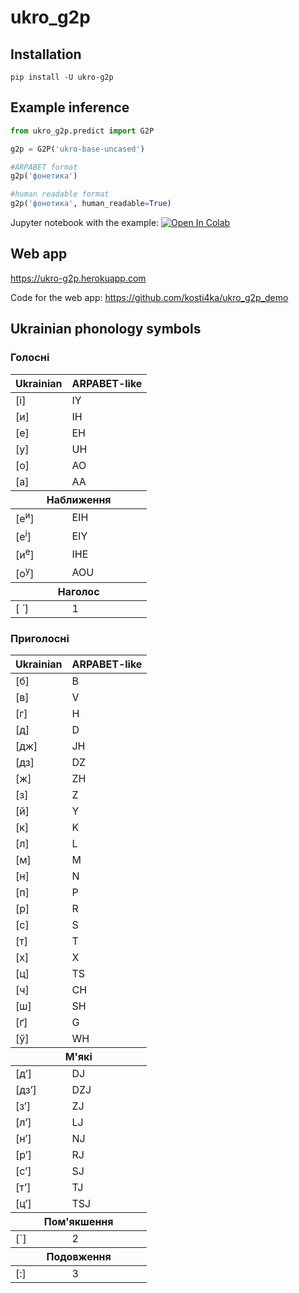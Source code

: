 # ukro_g2p

## Installation

`pip install -U ukro-g2p`

## Example inference

```python
from ukro_g2p.predict import G2P

g2p = G2P('ukro-base-uncased')

#ARPABET format
g2p('фонетика')

#human readable format
g2p('фонетика', human_readable=True)
```

Jupyter notebook with the example: [![Open In Colab](https://colab.research.google.com/assets/colab-badge.svg)](https://colab.research.google.com/drive/1bptBFKWtuBVVbAA_e_WB5tL-N4tJ4xyq#scrollTo=JGG5NcltvXTx?usp=sharing)

## Web app
https://ukro-g2p.herokuapp.com

Code for the web app: https://github.com/kosti4ka/ukro_g2p_demo

## Ukrainian phonology symbols

### Голосні
<table>
    <thead>
        <tr>
            <th>Ukrainian</th>
            <th>ARPABET-like</th>
        </tr>
    </thead>
    <tbody>
        <tr>
            <td>[і]</td>
            <td>IY</td>
        </tr>
        <tr>
            <td>[и]</td>
            <td>IH</td>
        </tr>
        <tr>
            <td>[е]</td>
            <td>EH</td>
        </tr>
        <tr>
            <td>[у]</td>
            <td>UH</td>
        </tr>
        <tr>
            <td>[о]</td>
            <td>AO</td>
        </tr>
        <tr>
            <td>[а]</td>
            <td>AA</td>
        </tr>
    </tbody>
    <thead>
        <tr>
            <th colspan="2">Наближення</th>
        </tr>
    </thead>
    <tbody>
        <tr>
            <td>[е<sup>и</sup>]</td>
            <td>EIH</td>
        </tr>
        <tr>
            <td>[е<sup>і</sup>]</td>
            <td>EIY</td>
        </tr>
        <tr>
            <td>[и<sup>е</sup>]</td>
            <td>IHE</td>
        </tr>
        <tr>
            <td>[о<sup>у</sup>]</td>
            <td>AOU</td>
        </tr>
    </tbody>
    <thead>
        <tr>
            <th colspan="2">Наголос</th>
        </tr>
    </thead>
    <tbody>
        <tr>
            <td>[ ́ ]</td>
            <td>1</td>
        </tr>
    </tbody>
</table>

### Приголосні
<table>
    <thead>
        <tr>
            <th>Ukrainian</th>
            <th>ARPABET-like</th>
        </tr>
    </thead>
    <tbody>
        <tr>
            <td>[б]</td>
            <td>B</td>
        </tr>
        <tr>
            <td>[в]</td>
            <td>V</td>
        </tr>
        <tr>
            <td>[г]</td>
            <td>H</td>
        </tr>
        <tr>
            <td>[д]</td>
            <td>D</td>
        </tr>
        <tr>
            <td>[дж]</td>
            <td>JH</td>
        </tr>
        <tr>
            <td>[дз]</td>
            <td>DZ</td>
        </tr>
        <tr>
            <td>[ж]</td>
            <td>ZH</td>
        </tr>
        <tr>
            <td>[з]</td>
            <td>Z</td>
        </tr>
        <tr>
            <td>[й]</td>
            <td>Y</td>
        </tr>
        <tr>
            <td>[к]</td>
            <td>K</td>
        </tr>
        <tr>
            <td>[л]</td>
            <td>L</td>
        </tr>
        <tr>
            <td>[м]</td>
            <td>M</td>
        </tr>
        <tr>
            <td>[н]</td>
            <td>N</td>
        </tr>
        <tr>
            <td>[п]</td>
            <td>P</td>
        </tr>
        <tr>
            <td>[р]</td>
            <td>R</td>
        </tr>
        <tr>
            <td>[с]</td>
            <td>S</td>
        </tr>
        <tr>
            <td>[т]</td>
            <td>T</td>
        </tr>
        <tr>
            <td>[х]</td>
            <td>X</td>
        </tr>
        <tr>
            <td>[ц]</td>
            <td>TS</td>
        </tr>
        <tr>
            <td>[ч]</td>
            <td>CH</td>
        </tr>
        <tr>
            <td>[ш]</td>
            <td>SH</td>
        </tr>
        <tr>
            <td>[ґ]</td>
            <td>G</td>
        </tr>
        <tr>
            <td>[ў]</td>
            <td>WH</td>
        </tr>
    </tbody>
    <thead>
        <tr>
            <th colspan="2">М'які</th>
        </tr>
    </thead>
    <tbody>
        <tr>
            <td>[д’]</td>
            <td>DJ</td>
        </tr>
        <tr>
            <td>[дз’]</td>
            <td>DZJ</td>
        </tr>
        <tr>
            <td>[з’]</td>
            <td>ZJ</td>
        </tr>
        <tr>
            <td>[л’]</td>
            <td>LJ</td>
        </tr>
        <tr>
            <td>[н’]</td>
            <td>NJ</td>
        </tr>
        <tr>
            <td>[р’]</td>
            <td>RJ</td>
        </tr>
        <tr>
            <td>[с’]</td>
            <td>SJ</td>
        </tr>
        <tr>
            <td>[т’]</td>
            <td>TJ</td>
        </tr>
        <tr>
            <td>[ц’]</td>
            <td>TSJ</td>
        </tr>
    </tbody>
    <thead>
        <tr>
            <th colspan="2">Пом'якшення</th>
        </tr>
    </thead>
    <tbody>
        <tr>
            <td>[`]</td>
            <td>2</td>
        </tr>
    </tbody>
    <thead>
        <tr>
            <th colspan="2">Подовження</th>
        </tr>
    </thead>
    <tbody>
        <tr>
            <td>[:]</td>
            <td>3</td>
        </tr>
    </tbody>
</table>
